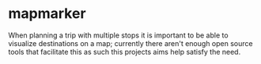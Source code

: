 # mapmarker
When planning a trip with multiple stops it is important to be able to visualize destinations on a map; currently there aren't enough open source tools that facilitate this as such this projects aims help satisfy the need.
